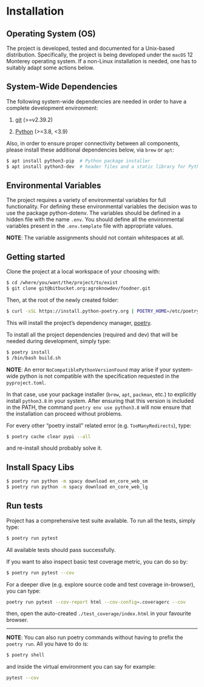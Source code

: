 # Installation

## Operating System (OS)

The project is developed, tested and documented for a Unix-based distribution. Specifically, the project is being
developed under the `macOS` 12 Monterey operating system. If a non-Linux installation is needed, οne has to suitably
adapt some actions below.

## System-Wide Dependencies

The following system-wide dependencies are needed in order to have a complete development environment:


1. [git](https://git-scm.com/) (>=v2.39.2)

2. [Python](https://www.python.org/) (>=3.8, <3.9)

Also, in order to ensure proper connectivity between all components, please install these additional dependencies
below, via `brew` or `apt`:

```bash
$ apt install python3-pip  # Python package installer
$ apt install python3-dev  # header files and a static library for Python
```

## Environmental Variables

The project requires a variety of environmental variables for full functionality. For defining these
environmental variables the decision was to use the package python-dotenv. The variables should
be defined in a hidden file with the name `.env`. You should define all the environmental
variables present in the `.env.template` file with appropriate values.

**NOTE**: The variable assignments should not contain whitespaces at all.

## Getting started

Clone the project at a local workspace of your choosing with:

```bash
$ cd /where/you/want/the/project/to/exist
$ git clone git@bitbucket.org:agroknowdev/foodner.git
```

Then, at the root of the newly created folder:

```bash
$ curl -sSL https://install.python-poetry.org | POETRY_HOME=/etc/poetry python3 -
```

This will install the project’s dependency manager, [poetry]([https://python-poetry.org](https://python-poetry.org)).

To install all the project dependencies (required and dev) that will be needed during development, simply type:

```bash
$ poetry install
$ /bin/bash build.sh
```

**NOTE**: An error `NoCompatiblePythonVersionFound` may arise if your system-wide python is not compatible with the
specification requested in the `pyproject.toml`.

In that case, use your package installer (`brew`, `apt`, `packman`, etc.) to explicitly install `python3.8` in your
system. After ensuring that this version is included in the PATH, the command `poetry env use python3.8` will
now ensure that the installation can proceed without problems.

For every other “poetry install” related error (e.g. `TooManyRedirects`), type:

```bash
$ poetry cache clear pypi --all
```

and re-install should probably solve it.

## Install Spacy Libs
```bash
$ poetry run python -m spacy download en_core_web_sm
$ poetry run python -m spacy download en_core_web_lg
```

## Run tests

Project has a comprehensive test suite available. To run all the tests, simply type:

```bash
$ poetry run pytest
```

All available tests should pass successfully.

If you want to also inspect basic test coverage metric, you can do so by:

```bash
$ poetry run pytest --cov
```

For a deeper dive (e.g. explore source code and test coverage in-browser), you can type:

```bash
poetry run pytest --cov-report html --cov-config=.coveragerc --cov
```

then, open the auto-created `./test_coverage/index.html` in your favourite browser.


---

**NOTE**: You can also run poetry commands without having to prefix the `poetry run`. All you have to do is:

```bash
$ poetry shell
```

and inside the virtual environment you can say for example:

```bash
pytest --cov
```

